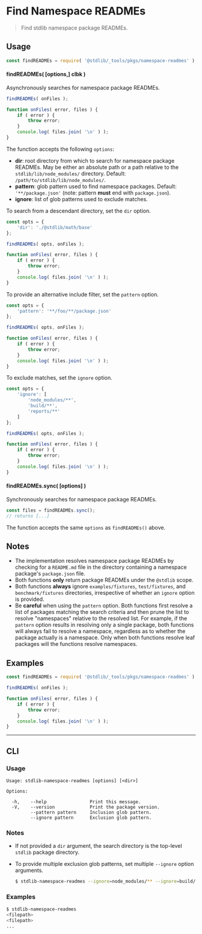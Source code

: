 <!--

@license Apache-2.0

Copyright (c) 2021 The Stdlib Authors.

Licensed under the Apache License, Version 2.0 (the "License");
you may not use this file except in compliance with the License.
You may obtain a copy of the License at

   http://www.apache.org/licenses/LICENSE-2.0

Unless required by applicable law or agreed to in writing, software
distributed under the License is distributed on an "AS IS" BASIS,
WITHOUT WARRANTIES OR CONDITIONS OF ANY KIND, either express or implied.
See the License for the specific language governing permissions and
limitations under the License.

-->

# Find Namespace READMEs

> Find stdlib namespace package READMEs.

<section class="usage">

## Usage

```javascript
const findREADMEs = require( '@stdlib/_tools/pkgs/namespace-readmes' );
```

#### findREADMEs( \[options,] clbk )

Asynchronously searches for namespace package READMEs.

<!-- run-disable -->

```javascript
findREADMEs( onFiles );

function onFiles( error, files ) {
    if ( error ) {
        throw error;
    }
    console.log( files.join( '\n' ) );
}
```

The function accepts the following `options`:

-   **dir**: root directory from which to search for namespace package READMEs.  May be either an absolute path or a path relative to the `stdlib/lib/node_modules/` directory. Default: `/path/to/stdlib/lib/node_modules/`.
-   **pattern**: glob pattern used to find namespace packages. Default: `'**/package.json'` (note: pattern **must** end with `package.json`).
-   **ignore**: list of glob patterns used to exclude matches.

To search from a descendant directory, set the `dir` option.

```javascript
const opts = {
    'dir': './@stdlib/math/base'
};

findREADMEs( opts, onFiles );

function onFiles( error, files ) {
    if ( error ) {
        throw error;
    }
    console.log( files.join( '\n' ) );
}
```

To provide an alternative include filter, set the `pattern` option.

```javascript
const opts = {
    'pattern': '**/foo/**/package.json'
};

findREADMEs( opts, onFiles );

function onFiles( error, files ) {
    if ( error ) {
        throw error;
    }
    console.log( files.join( '\n' ) );
}
```

To exclude matches, set the `ignore` option.

<!-- run-disable -->

```javascript
const opts = {
    'ignore': [
        'node_modules/**',
        'build/**',
        'reports/**'
    ]
};

findREADMEs( opts, onFiles );

function onFiles( error, files ) {
    if ( error ) {
        throw error;
    }
    console.log( files.join( '\n' ) );
}
```

#### findREADMEs.sync( \[options] )

Synchronously searches for namespace package READMEs.

<!-- run-disable -->

```javascript
const files = findREADMEs.sync();
// returns [...]
```

The function accepts the same `options` as `findREADMEs()` above.

</section>

<!-- /.usage -->

<section class="notes">

## Notes

-   The implementation resolves namespace package READMEs by checking for a `README.md` file in the directory containing a namespace package's `package.json` file.
-   Both functions **only** return package READMEs under the `@stdlib` scope.
-   Both functions **always** ignore `examples/fixtures`, `test/fixtures`, and `benchmark/fixtures` directories, irrespective of whether an `ignore` option is provided.
-   Be **careful** when using the `pattern` option. Both functions first resolve a list of packages matching the search criteria and then prune the list to resolve "namespaces" relative to the resolved list. For example, if the `pattern` option results in resolving only a single package, both functions will always fail to resolve a namespace, regardless as to whether the package actually is a namespace. Only when both functions resolve leaf packages will the functions resolve namespaces.

</section>

<!-- /.notes -->

<section class="examples">

## Examples

<!-- run-disable -->

<!-- eslint no-undef: "error" -->

```javascript
const findREADMEs = require( '@stdlib/_tools/pkgs/namespace-readmes' );

findREADMEs( onFiles );

function onFiles( error, files ) {
    if ( error ) {
        throw error;
    }
    console.log( files.join( '\n' ) );
}
```

</section>

<!-- /.examples -->

* * *

<section class="cli">

## CLI

<section class="usage">

### Usage

```text
Usage: stdlib-namespace-readmes [options] [<dir>]

Options:

  -h,    --help                Print this message.
  -V,    --version             Print the package version.
         --pattern pattern     Inclusion glob pattern.
         --ignore pattern      Exclusion glob pattern.
```

</section>

<!-- /.usage -->

<section class="notes">

### Notes

-   If not provided a `dir` argument, the search directory is the top-level `stdlib` package directory.

-   To provide multiple exclusion glob patterns, set multiple `--ignore` option arguments.

    <!-- run-disable -->

    ```bash
    $ stdlib-namespace-readmes --ignore=node_modules/** --ignore=build/** --ignore=reports/**
    ```

</section>

<!-- /.notes -->

<section class="examples">

### Examples

<!-- run-disable -->

```bash
$ stdlib-namespace-readmes
<filepath>
<filepath>
...
```

</section>

<!-- /.examples -->

</section>

<!-- /.cli -->

<!-- Section for related `stdlib` packages. Do not manually edit this section, as it is automatically populated. -->

<section class="related">

</section>

<!-- /.related -->

<!-- Section for all links. Make sure to keep an empty line after the `section` element and another before the `/section` close. -->

<section class="links">

</section>

<!-- /.links -->
